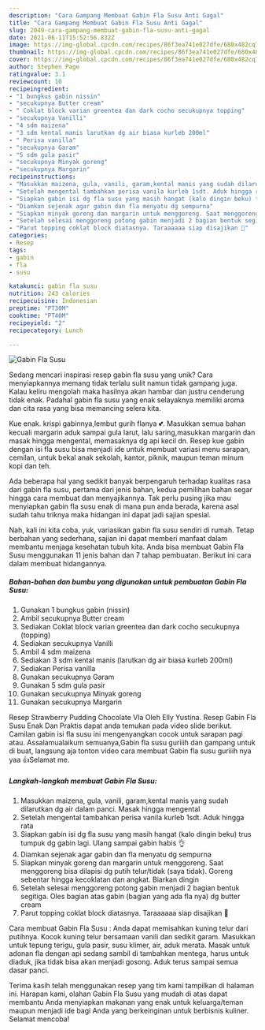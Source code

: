 ```yaml
---
description: "Cara Gampang Membuat Gabin Fla Susu Anti Gagal"
title: "Cara Gampang Membuat Gabin Fla Susu Anti Gagal"
slug: 2049-cara-gampang-membuat-gabin-fla-susu-anti-gagal
date: 2021-06-11T15:52:56.832Z
image: https://img-global.cpcdn.com/recipes/86f3ea741e027dfe/680x482cq70/gabin-fla-susu-foto-resep-utama.jpg
thumbnail: https://img-global.cpcdn.com/recipes/86f3ea741e027dfe/680x482cq70/gabin-fla-susu-foto-resep-utama.jpg
cover: https://img-global.cpcdn.com/recipes/86f3ea741e027dfe/680x482cq70/gabin-fla-susu-foto-resep-utama.jpg
author: Stephen Page
ratingvalue: 3.1
reviewcount: 10
recipeingredient:
- "1 bungkus gabin nissin"
- "secukupnya Butter cream"
- " Coklat block varian greentea dan dark cocho secukupnya topping"
- "secukupnya Vanilli"
- "4 sdm maizena"
- "3 sdm kental manis larutkan dg air biasa kurleb 200ml"
- " Perisa vanilla"
- "secukupnya Garam"
- "5 sdm gula pasir"
- "secukupnya Minyak goreng"
- "secukupnya Margarin"
recipeinstructions:
- "Masukkan maizena, gula, vanili, garam,kental manis yang sudah dilarutkan dg air dalam panci. Masak hingga mengental"
- "Setelah mengental tambahkan perisa vanila kurleb 1sdt. Aduk hingga rata"
- "Siapkan gabin isi dg fla susu yang masih hangat (kalo dingin beku) trus tumpuk dg gabin lagi. Ulang sampai gabin habis 👌"
- "Diamkan sejenak agar gabin dan fla menyatu dg sempurna"
- "Siapkan minyak goreng dan margarin untuk menggoreng. Saat menggoreng bisa dilapisi dg putih telur/tidak (saya tidak). Goreng sebentar hingga kecoklatan dan angkat. Biarkan dingin"
- "Setelah selesai menggoreng potong gabin menjadi 2 bagian bentuk segitiga. Oles bagian atas gabin (bagian yang ada fla nya) dg butter cream"
- "Parut topping coklat block diatasnya. Taraaaaaa siap disajikan 💞"
categories:
- Resep
tags:
- gabin
- fla
- susu

katakunci: gabin fla susu 
nutrition: 243 calories
recipecuisine: Indonesian
preptime: "PT30M"
cooktime: "PT40M"
recipeyield: "2"
recipecategory: Lunch

---
```



![Gabin Fla Susu](https://img-global.cpcdn.com/recipes/86f3ea741e027dfe/680x482cq70/gabin-fla-susu-foto-resep-utama.jpg)

Sedang mencari inspirasi resep gabin fla susu yang unik? Cara menyiapkannya memang tidak terlalu sulit namun tidak gampang juga. Kalau keliru mengolah maka hasilnya akan hambar dan justru cenderung tidak enak. Padahal gabin fla susu yang enak selayaknya memiliki aroma dan cita rasa yang bisa memancing selera kita.

Kue enak. krispi gabinnya,lembut gurih flanya 💕. Masukkan semua bahan kecuali margarin aduk sampai gula larut, lalu saring,masukkan margarin dan masak hingga mengental, memasaknya dg api kecil dn. Resep kue gabin dengan isi fla susu bisa menjadi ide untuk membuat variasi menu sarapan, cemilan, untuk bekal anak sekolah, kantor, piknik, maupun teman minum kopi dan teh.

Ada beberapa hal yang sedikit banyak berpengaruh terhadap kualitas rasa dari gabin fla susu, pertama dari jenis bahan, kedua pemilihan bahan segar hingga cara membuat dan menyajikannya. Tak perlu pusing jika mau menyiapkan gabin fla susu enak di mana pun anda berada, karena asal sudah tahu triknya maka hidangan ini dapat jadi sajian spesial.


Nah, kali ini kita coba, yuk, variasikan gabin fla susu sendiri di rumah. Tetap berbahan yang sederhana, sajian ini dapat memberi manfaat dalam membantu menjaga kesehatan tubuh kita. Anda bisa membuat Gabin Fla Susu menggunakan 11 jenis bahan dan 7 tahap pembuatan. Berikut ini cara dalam membuat hidangannya.

<!--inarticleads1-->

##### Bahan-bahan dan bumbu yang digunakan untuk pembuatan Gabin Fla Susu:

1. Gunakan 1 bungkus gabin (nissin)
1. Ambil secukupnya Butter cream
1. Sediakan  Coklat block varian greentea dan dark cocho secukupnya (topping)
1. Sediakan secukupnya Vanilli
1. Ambil 4 sdm maizena
1. Sediakan 3 sdm kental manis (larutkan dg air biasa kurleb 200ml)
1. Sediakan  Perisa vanilla
1. Gunakan secukupnya Garam
1. Gunakan 5 sdm gula pasir
1. Gunakan secukupnya Minyak goreng
1. Gunakan secukupnya Margarin


Resep Strawberry Pudding Chocolate Vla Oleh Elly Yustina. Resep Gabin Fla Susu Enak Dan Praktis dapat anda temukan pada video slide berikut. Camilan gabin isi fla susu ini mengenyangkan cocok untuk sarapan pagi atau. Assalamualaikum semuanya,Gabin fla susu guriiih dan gampang untuk di buat, langsung aja tonton video cara membuat Gabin fla susu guriiih nya yaa 👍Selamat me. 

<!--inarticleads2-->

##### Langkah-langkah membuat Gabin Fla Susu:

1. Masukkan maizena, gula, vanili, garam,kental manis yang sudah dilarutkan dg air dalam panci. Masak hingga mengental
1. Setelah mengental tambahkan perisa vanila kurleb 1sdt. Aduk hingga rata
1. Siapkan gabin isi dg fla susu yang masih hangat (kalo dingin beku) trus tumpuk dg gabin lagi. Ulang sampai gabin habis 👌
1. Diamkan sejenak agar gabin dan fla menyatu dg sempurna
1. Siapkan minyak goreng dan margarin untuk menggoreng. Saat menggoreng bisa dilapisi dg putih telur/tidak (saya tidak). Goreng sebentar hingga kecoklatan dan angkat. Biarkan dingin
1. Setelah selesai menggoreng potong gabin menjadi 2 bagian bentuk segitiga. Oles bagian atas gabin (bagian yang ada fla nya) dg butter cream
1. Parut topping coklat block diatasnya. Taraaaaaa siap disajikan 💞


Cara membuat Gabin Fla Susu : Anda dapat memisahkan kuning telur dari putihnya. Kocok kuning telur bersamaan vanili dan sedikit garam. Masukkan untuk tepung terigu, gula pasir, susu klimer, air, aduk merata. Masak untuk adonan fla dengan api sedang sambil di tambahkan mentega, harus untuk diaduk, jika tidak bisa akan menjadi gosong. Aduk terus sampai semua dasar panci. 

Terima kasih telah menggunakan resep yang tim kami tampilkan di halaman ini. Harapan kami, olahan Gabin Fla Susu yang mudah di atas dapat membantu Anda menyiapkan makanan yang enak untuk keluarga/teman maupun menjadi ide bagi Anda yang berkeinginan untuk berbisnis kuliner. Selamat mencoba!
